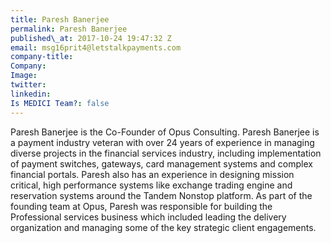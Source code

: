 ```yaml
---
title: Paresh Banerjee
permalink: Paresh Banerjee
published\_at: 2017-10-24 19:47:32 Z
email: msg16prit4@letstalkpayments.com
company-title: 
Company: 
Image: 
twitter: 
linkedin: 
Is MEDICI Team?: false
---
```


Paresh Banerjee is the Co-Founder of Opus Consulting. Paresh Banerjee is a payment industry veteran with over 24 years of experience in managing diverse projects in the financial services industry, including implementation of payment switches, gateways, card management systems and complex financial portals. Paresh also has an experience in designing mission critical, high performance systems like exchange trading engine and reservation systems around the Tandem Nonstop platform. As part of the founding team at Opus, Paresh was responsible for building the Professional services business which included leading the delivery organization and managing some of the key strategic client engagements.